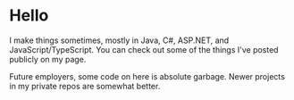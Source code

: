 

<h1>Hello</h1>

I make things sometimes, mostly in Java, C#, ASP.NET, and JavaScript/TypeScript. You can check out some of the things I've posted publicly on my page. 

Future employers, some code on here is absolute garbage. Newer projects in my private repos are somewhat better.
